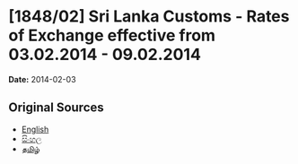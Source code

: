 # [1848/02] Sri Lanka Customs - Rates of Exchange effective from 03.02.2014 - 09.02.2014

**Date:** 2014-02-03

## Original Sources

- [English](https://documents.gov.lk/view/extra-gazettes/2014/2/1848-02_E.pdf)
- [සිංහල](https://documents.gov.lk/view/extra-gazettes/2014/2/1848-02_S.pdf)
- [தமிழ்](https://documents.gov.lk/view/extra-gazettes/2014/2/1848-02_T.pdf)
